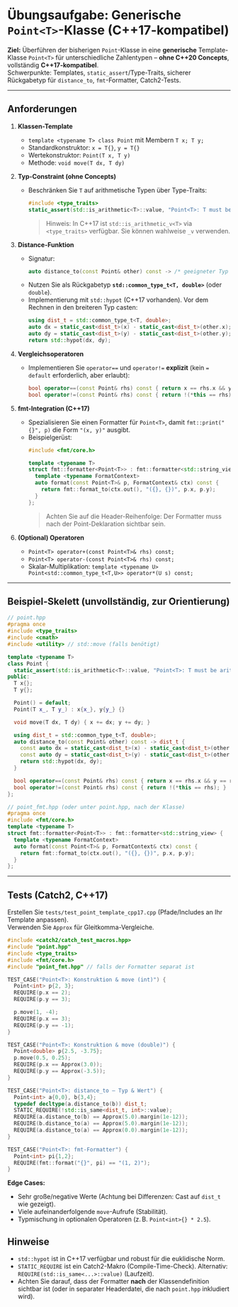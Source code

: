 # Übungsaufgabe: Generische `Point<T>`-Klasse (C++17-kompatibel)

**Ziel:** Überführen der bisherigen `Point`-Klasse in eine **generische** Template-Klasse `Point<T>` für unterschiedliche Zahlentypen – **ohne C++20 Concepts**, vollständig **C++17-kompatibel**.  
Schwerpunkte: Templates, `static_assert`/Type-Traits, sicherer Rückgabetyp für `distance_to`, `fmt`-Formatter, Catch2-Tests.

---

## Anforderungen

1. **Klassen-Template**
   - `template <typename T> class Point` mit Membern `T x; T y;`
   - Standardkonstruktor: `x = T{}`, `y = T{}`
   - Wertekonstruktor: `Point(T x, T y)`
   - Methode: `void move(T dx, T dy)`

2. **Typ-Constraint (ohne Concepts)**
   - Beschränken Sie `T` auf arithmetische Typen über Type-Traits:
     ```cpp
     #include <type_traits>
     static_assert(std::is_arithmetic<T>::value, "Point<T>: T must be arithmetic");
     ```
     > Hinweis: In C++17 ist `std::is_arithmetic_v<T>` via `<type_traits>` verfügbar. Sie können wahlweise `_v` verwenden.

3. **Distance-Funktion**
   - Signatur:
     ```cpp
     auto distance_to(const Point& other) const -> /* geeigneter Typ */;
     ```
   - Nutzen Sie als Rückgabetyp **`std::common_type_t<T, double>`** (oder `double`).  
   - Implementierung mit `std::hypot` (C++17 vorhanden). Vor dem Rechnen in den breiteren Typ casten:
     ```cpp
     using dist_t = std::common_type_t<T, double>;
     auto dx = static_cast<dist_t>(x) - static_cast<dist_t>(other.x);
     auto dy = static_cast<dist_t>(y) - static_cast<dist_t>(other.y);
     return std::hypot(dx, dy);
     ```

4. **Vergleichsoperatoren**
   - Implementieren Sie `operator==` und `operator!=` **explizit** (kein `= default` erforderlich, aber erlaubt):
     ```cpp
     bool operator==(const Point& rhs) const { return x == rhs.x && y == rhs.y; }
     bool operator!=(const Point& rhs) const { return !(*this == rhs); }
     ```

5. **fmt-Integration (C++17)**
   - Spezialisieren Sie einen Formatter für `Point<T>`, damit `fmt::print("{}", p)` die Form `"(x, y)"` ausgibt.
   - Beispielgerüst:
     ```cpp
     #include <fmt/core.h>

     template <typename T>
     struct fmt::formatter<Point<T>> : fmt::formatter<std::string_view> {
       template <typename FormatContext>
       auto format(const Point<T>& p, FormatContext& ctx) const {
         return fmt::format_to(ctx.out(), "({}, {})", p.x, p.y);
       }
     };
     ```
     > Achten Sie auf die Header-Reihenfolge: Der Formatter muss nach der Point-Deklaration sichtbar sein.

6. **(Optional) Operatoren**
   - `Point<T> operator+(const Point<T>& rhs) const;`
   - `Point<T> operator-(const Point<T>& rhs) const;`
   - Skalar-Multiplikation: `template <typename U> Point<std::common_type_t<T,U>> operator*(U s) const;`

---

## Beispiel-Skelett (unvollständig, zur Orientierung)

```cpp
// point.hpp
#pragma once
#include <type_traits>
#include <cmath>
#include <utility> // std::move (falls benötigt)

template <typename T>
class Point {
  static_assert(std::is_arithmetic<T>::value, "Point<T>: T must be arithmetic");
public:
  T x{};
  T y{};

  Point() = default;
  Point(T x_, T y_) : x{x_}, y{y_} {}

  void move(T dx, T dy) { x += dx; y += dy; }

  using dist_t = std::common_type_t<T, double>;
  auto distance_to(const Point& other) const -> dist_t {
    const auto dx = static_cast<dist_t>(x) - static_cast<dist_t>(other.x);
    const auto dy = static_cast<dist_t>(y) - static_cast<dist_t>(other.y);
    return std::hypot(dx, dy);
  }

  bool operator==(const Point& rhs) const { return x == rhs.x && y == rhs.y; }
  bool operator!=(const Point& rhs) const { return !(*this == rhs); }
};
```

```cpp
// point_fmt.hpp (oder unter point.hpp, nach der Klasse)
#pragma once
#include <fmt/core.h>
template <typename T>
struct fmt::formatter<Point<T>> : fmt::formatter<std::string_view> {
  template <typename FormatContext>
  auto format(const Point<T>& p, FormatContext& ctx) const {
    return fmt::format_to(ctx.out(), "({}, {})", p.x, p.y);
  }
};
```

---

## Tests (Catch2, C++17)

Erstellen Sie `tests/test_point_template_cpp17.cpp` (Pfade/Includes an Ihr Template anpassen).  
Verwenden Sie `Approx` für Gleitkomma-Vergleiche.

```cpp
#include <catch2/catch_test_macros.hpp>
#include "point.hpp"
#include <type_traits>
#include <fmt/core.h>
#include "point_fmt.hpp" // falls der Formatter separat ist

TEST_CASE("Point<T>: Konstruktion & move (int)") {
  Point<int> p{2, 3};
  REQUIRE(p.x == 2);
  REQUIRE(p.y == 3);

  p.move(1, -4);
  REQUIRE(p.x == 3);
  REQUIRE(p.y == -1);
}

TEST_CASE("Point<T>: Konstruktion & move (double)") {
  Point<double> p{2.5, -3.75};
  p.move(0.5, 0.25);
  REQUIRE(p.x == Approx(3.0));
  REQUIRE(p.y == Approx(-3.5));
}

TEST_CASE("Point<T>: distance_to – Typ & Wert") {
  Point<int> a{0,0}, b{3,4};
  typedef decltype(a.distance_to(b)) dist_t;
  STATIC_REQUIRE(!std::is_same<dist_t, int>::value);
  REQUIRE(a.distance_to(b) == Approx(5.0).margin(1e-12));
  REQUIRE(b.distance_to(a) == Approx(5.0).margin(1e-12));
  REQUIRE(a.distance_to(a) == Approx(0.0).margin(1e-12));
}

TEST_CASE("Point<T>: fmt-Formatter") {
  Point<int> pi{1,2};
  REQUIRE(fmt::format("{}", pi) == "(1, 2)");
}
```

**Edge Cases:**  
- Sehr große/negative Werte (Achtung bei Differenzen: Cast auf `dist_t` wie gezeigt).  
- Viele aufeinanderfolgende `move`-Aufrufe (Stabilität).  
- Typmischung in optionalen Operatoren (z. B. `Point<int>{} * 2.5`).


## Hinweise

- `std::hypot` ist in C++17 verfügbar und robust für die euklidische Norm.  
- `STATIC_REQUIRE` ist ein Catch2-Makro (Compile-Time-Check). Alternativ: `REQUIRE(std::is_same<...>::value)` (Laufzeit).  
- Achten Sie darauf, dass der Formatter **nach** der Klassendefinition sichtbar ist (oder in separater Headerdatei, die nach `point.hpp` inkludiert wird).